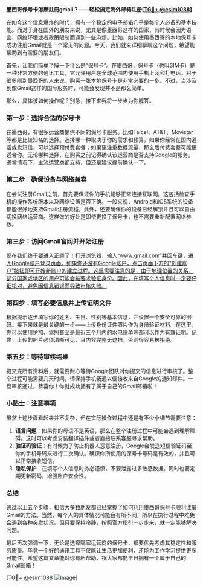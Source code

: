 **墨西哥保号卡怎麽註冊gmail？——轻松搞定海外邮箱注册[[TG💪+ @esim1088](https://t.me/s/esim1088)]**

在如今这个信息爆炸的时代，拥有一个稳定的电子邮箱几乎是每个人必备的基本技能。而对于身在国外的朋友来说，尤其是像墨西哥这样的国家，有时候会因为语言、网络环境或者政策限制而遇到一些麻烦。比如，如何使用墨西哥的本地保号卡成功注册Gmail就是一个常见的问题。今天，我们就来详细聊聊这个问题，希望能帮助到有需要的朋友们。

首先，让我们简单了解一下什么是“保号卡”。在墨西哥，保号卡（也叫SIM卡）是一种非常方便的通讯工具，它允许用户在全球范围内使用手机上网和打电话。对于很多刚到墨西哥的人来说，购买一张本地保号卡是非常必要的一步。不过，当涉及到像Gmail这样的国际服务时，可能会发现并不是那么简单。

那么，具体该如何操作呢？别急，接下来我将一步步为你解答。

### 第一步：选择合适的保号卡

在墨西哥，有很多运营商提供不同的保号卡服务。比如Telcel、AT&T、Movistar等都是比较知名的选择。选择哪一种取决于你的需求和预算。如果你经常在国内通话或发短信，可以选择预付费套餐；如果更注重数据流量，那么后付费套餐可能更适合你。无论哪种选择，在购买之前记得确认该运营商是否支持Google的服务。通常情况下，主流运营商都支持，但还是建议提前确认一下。

### 第二步：确保设备与网络兼容

在尝试注册Gmail之前，首先要保证你的手机能够正常连接互联网。这包括检查手机的操作系统版本以及网络设置是否正确。一般来说，Android和iOS系统的设备都能很好地支持Gmail注册流程。此外，还要确保你的设备已经解锁并且可以自由切换网络运营商。这样做的好处是即使更换了保号卡，也不需要重新配置网络参数。

### 第三步：访问Gmail官网并开始注册

现在我们终于要进入正题了！打开浏览器，输入“www.gmail.com”并回车键，进入Google账户登录页面。如果你还没有Google账户，点击页面下方的“创建账户”按钮即可开始新账户的建立过程。这里需要注意的是，由于地理位置的关系，部分国家或地区的用户可能会被要求验证身份。因此，在填写个人信息时一定要仔细核对，避免因信息错误而导致审核失败。

### 第四步：填写必要信息并上传证明文件

根据提示逐步填写你的姓名、生日、性别等基本信息，并设置一个安全可靠的密码。接下来就是最关键的一步——上传身份证件照片作为身份验证材料。在这里，你可以使用护照、驾照甚至是最近三个月内的水电账单等都可以作为有效证明。记住，上传的照片必须清晰可见，且内容完整无遮挡，否则很容易被拒绝。

### 第五步：等待审核结果

提交完所有资料后，就需要耐心等待Google团队对你提交的信息进行审核了。整个过程可能需要几天时间，请保持手机畅通以便接收来自Google的通知邮件。一旦审核通过，恭喜你！你就成功拥有了属于自己的Gmail邮箱啦！

### 小贴士：注意事项

虽然上述步骤看起来并不复杂，但在实际操作过程中还是有不少小细节需要注意：

1. **语言问题**：如果你的母语不是英语，那么在整个注册过程中可能会遇到理解障碍。这时可以考虑安装翻译插件或者直接联系客服寻求帮助。
2. **验证码验证**：有时候为了防止机器人恶意注册，Google会发送短信验证码至你的手机号码来进行二次确认。确保你所使用的保号卡号码是有效的，并且可以正常接收短信。
3. **隐私保护**：在填写个人信息时务必谨慎，不要泄露过多敏感数据。同时也要定期更新密码，增强账户安全性。

### 总结

通过以上五个步骤，相信大多数朋友都已经掌握了如何利用墨西哥保号卡顺利注册Gmail的方法。当然，每个人的具体情况可能会有所不同，所以在执行过程中难免会遇到各种突发状况。但只要保持冷静，按照官方指引一步步来，就一定能够解决问题。

最后再次强调一下，无论是选择哪家运营商的保号卡，都要优先考虑其稳定性和服务质量。毕竟一个好的通讯工具不仅能让生活更加便利，还能为工作学习提供更多可能性。希望这篇文章能对你有所帮助，祝大家都能早日拥有一个属于自己的Gmail邮箱！

[[TG💪+ @esim1088](https://t.me/s/esim1088) ![Image](https://i.postimg.cc/4NQfJmqS/Snipaste-2025-05-13-00-14-12.png)]